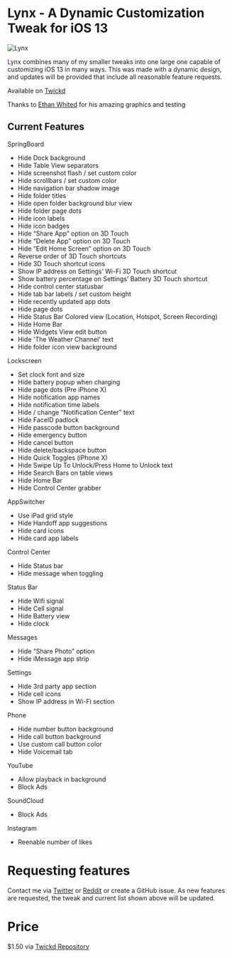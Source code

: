 # Lynx - A Dynamic Customization Tweak for iOS 13

![Lynx](http://mtac.app/assets/images/lynxbanner.png)

Lynx combines many of my smaller tweaks into one large one capable of customizing iOS 13 in many ways. This was made with a dynamic design, and updates will be provided that include all reasonable feature requests.

Available on [Twickd](https://repo.twickd.com/)

Thanks to [Ethan Whited](https://twitter.com/EthanWhited) for his amazing graphics and testing

## Current Features

SpringBoard

* Hide Dock background
* Hide Table View separators
* Hide screenshot flash / set custom color
* Hide scrollbars / set custom color
* Hide navigation bar shadow image
* Hide folder titles
* Hide open folder background blur view
* Hide folder page dots
* Hide icon labels
* Hide icon badges
* Hide “Share App” option on 3D Touch
* Hide “Delete App” option on 3D Touch
* Hide “Edit Home Screen” option on 3D Touch
* Reverse order of 3D Touch shortcuts
* Hide 3D Touch shortcut icons
* Show IP address on Settings’ Wi-Fi 3D Touch shortcut
* Show battery percentage on Settings’ Battery 3D Touch shortcut
* Hide control center statusbar
* Hide tab bar labels / set custom height
* Hide recently updated app dots
* Hide page dots
* Hide Status Bar Colored view (Location, Hotspot, Screen Recording)
* Hide Home Bar
* Hide Widgets View edit button
* Hide 'The Weather Channel' text
* Hide folder icon view background

Lockscreen

* Set clock font and size
* Hide battery popup when charging
* Hide page dots (Pre iPhone X)
* Hide notification app names
* Hide notification time labels
* Hide / change “Notification Center” text
* Hide FaceID padlock
* Hide passcode button background
* Hide emergency button
* Hide cancel button
* Hide delete/backspace button
* Hide Quick Toggles (iPhone X)
* Hide Swipe Up To Unlock/Press Home to Unlock text
* Hide Search Bars on table views
* Hide Home Bar
* Hide Control Center grabber

AppSwitcher

* Use iPad grid style
* Hide Handoff app suggestions
* Hide card icons
* Hide card app labels

Control Center

* Hide Status bar
* Hide message when toggling

Status Bar

* Hide Wifi signal
* Hide Cell signal
* Hide Battery view
* Hide clock

Messages

* Hide “Share Photo” option
* Hide iMessage app strip

Settings

* Hide 3rd party app section
* Hide cell icons
* Show IP address in Wi-Fi section

Phone

* Hide number button background
* Hide call button background
* Use custom call button color
* Hide Voicemail tab

YouTube

* Allow playback in background
* Block Ads

SoundCloud

* Block Ads

Instagram

* Reenable number of likes

# Requesting features

Contact me via [Twitter](https://twitter.com/mtac8) or [Reddit](https://reddit.com/u/-MTAC-) or create a GitHub issue. As new features are requested, the tweak and current list shown above will be updated.

# Price

$1.50 via [Twickd Repository](https://repo.twickd.com/)
